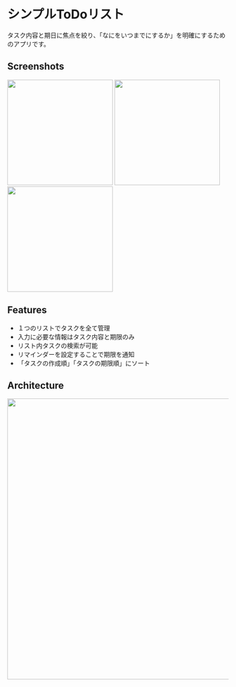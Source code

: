 # シンプルToDoリスト
タスク内容と期日に焦点を絞り、「なにをいつまでにするか」を明確にするためのアプリです。
## Screenshots
<img src="https://user-images.githubusercontent.com/87401291/126035602-60714f79-822c-4e6a-9571-a60462a6b80f.png" width="240px"> <img src="https://user-images.githubusercontent.com/87401291/126035778-a021dc95-8014-49de-9833-f5f2de68ea5b.png" width="240px"> <img src="https://user-images.githubusercontent.com/87401291/126035810-64c186cf-5200-48c3-9e07-1340bed53541.png" width="240px">
## Features
* １つのリストでタスクを全て管理  
* 入力に必要な情報はタスク内容と期限のみ  
* リスト内タスクの検索が可能  
* リマインダーを設定することで期限を通知  
* 「タスクの作成順」「タスクの期限順」にソート  
## Architecture
<img src="https://user-images.githubusercontent.com/87401291/126036595-306d9406-9a38-43cc-9568-7b6523271f0f.jpeg" width="640px">

